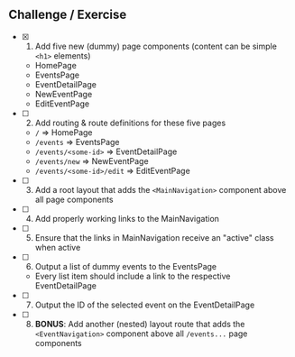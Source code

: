 ## Challenge / Exercise

- [x] 1. Add five new (dummy) page components (content can be simple `<h1>` elements)
  - HomePage
  - EventsPage
  - EventDetailPage
  - NewEventPage
  - EditEventPage
- [ ] 2. Add routing & route definitions for these five pages
  - `/` => HomePage
  - `/events` => EventsPage
  - `/events/<some-id>` => EventDetailPage
  - `/events/new` => NewEventPage
  - `/events/<some-id>/edit` => EditEventPage
- [ ] 3. Add a root layout that adds the `<MainNavigation>` component above all page components
- [ ] 4. Add properly working links to the MainNavigation
- [ ] 5. Ensure that the links in MainNavigation receive an "active" class when active
- [ ] 6. Output a list of dummy events to the EventsPage
  - Every list item should include a link to the respective EventDetailPage
- [ ] 7. Output the ID of the selected event on the EventDetailPage
- [ ] 8. **BONUS**: Add another (nested) layout route that adds the `<EventNavigation>` component above all `/events...` page components
